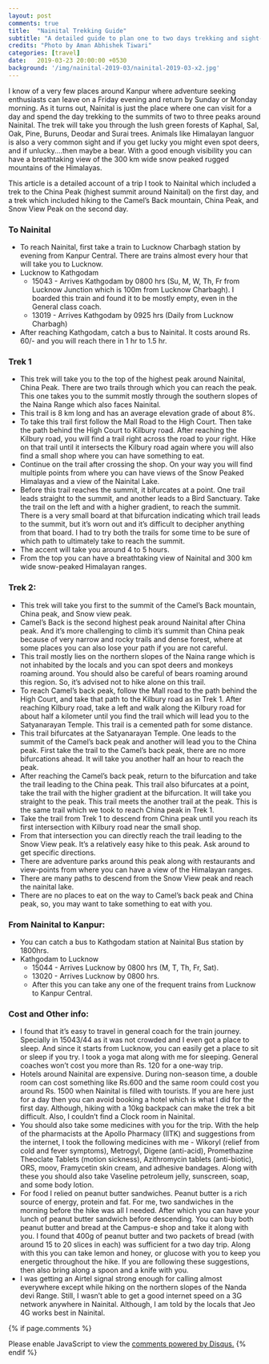 ```yaml
---
layout: post
comments: true
title:  "Nainital Trekking Guide"
subtitle: "A detailed guide to plan one to two days trekking and sight-seeing in Nainital, U.K., India"
credits: "Photo by Aman Abhishek Tiwari"
categories: [travel]
date:   2019-03-23 20:00:00 +0530
background: '/img/nainital-2019-03/nainital-2019-03-x2.jpg'
---
```


I know of a very few places around Kanpur where adventure seeking enthusiasts can leave on a Friday evening and return by Sunday or Monday morning. As it turns out, Nainital is just the place where one can visit for a day and spend the day trekking to the summits of two to three peaks around Nainital. The trek will take you through the lush green forests of Kaphal, Sal, Oak, Pine, Buruns, Deodar and Surai trees. Animals like Himalayan languor is also a very common sight and if you get lucky you might even spot deers, and if unlucky….then maybe a bear. With a good enough visibility you can have a breathtaking view of the 300 km wide snow peaked rugged mountains of the Himalayas.


This article is a detailed account of a trip I took to Nainital which included a trek to the China Peak (highest summit around Nainital) on the first day, and a trek which included hiking to the Camel’s Back mountain, China Peak, and Snow View Peak on the second day.


### To Nainital
* To reach Nainital, first take a train to Lucknow Charbagh station by evening from Kanpur Central. There are trains almost every hour that will take you to Lucknow.
* Lucknow to Kathgodam
   * 15043 - Arrives Kathgodam by 0800 hrs (Su, M, W, Th, Fr from Lucknow Junction which is 100m from Lucknow Charbagh). I boarded this train and found it to be mostly empty, even in the General class coach.
   * 13019 - Arrives Kathgodam by 0925 hrs (Daily from Lucknow Charbagh)
* After reaching Kathgodam, catch a bus to Nainital. It costs around Rs. 60/- and you will reach there in 1 hr to 1.5 hr.


### Trek 1
* This trek will take you to the top of the highest peak around Nainital, China Peak. There are two trails through which you can reach the peak. This one takes you to the summit mostly through the southern slopes of the Naina Range which also faces Nainital.
* This trail is 8 km long and has an average elevation grade of about 8%.
* To take this trail first follow the Mall Road to the High Court. Then take the path behind the High Court to Kilbury road. After reaching the Kilbury road, you will find a trail right across the road to your right. Hike on that trail until it intersects the Kilbury road again where you will also find a small shop where you can have something to eat.
* Continue on the trail after crossing the shop. On your way you will find multiple points from where you can have views of the Snow Peaked Himalayas and a view of the Nainital Lake.
* Before this trail reaches the summit, it bifurcates at a point. One trail leads straight to the summit, and another leads to a Bird Sanctuary. Take the trail on the left and with a higher gradient, to reach the summit. There is a very small board at that bifurcation indicating which trail leads to the summit, but it’s worn out and it’s difficult to decipher anything from that board. I had to try both the trails for some time to be sure of which path to ultimately take to reach the summit.
* The accent will take you around 4 to 5 hours.
* From the top you can have a breathtaking view of Nainital and 300 km wide snow-peaked Himalayan ranges.


### Trek 2:
* This trek will take you first to the summit of the Camel’s Back mountain, China peak, and Snow view peak.
* Camel’s Back is the second highest peak around Nainital after China peak. And it’s more challenging to climb it’s summit than China peak because of very narrow and rocky trails and dense forest, where at some places you can also lose your path if you are not careful.
* This trail mostly lies on the northern slopes of the Naina range which is not inhabited by the locals and you can spot deers and monkeys roaming around. You should also be careful of bears roaming around this region. So, it’s advised not to hike alone on this trail.
* To reach Camel’s back peak, follow the Mall road to the path behind the High Court, and take that path to the Kilbury road as in Trek 1. After reaching Kilbury road, take a left and walk along the Kilbury road for about half a kilometer until you find the trail which will lead you to the Satyanarayan Temple. This trail is a cemented path for some distance.
* This trail bifurcates at the Satyanarayan Temple. One leads to the summit of the Camel’s back peak and another will lead you to the China peak. First take the trail to the Camel’s back peak, there are no more bifurcations ahead. It will take you another half an hour to reach the peak.
* After reaching the Camel’s back peak, return to the bifurcation and take the trail leading to the China peak. This trail also bifurcates at a point, take the trail with the higher gradient at the bifurcation. It will take you straight to the peak. This trail meets the another trail at the peak. This is the same trail which we took to reach China peak in Trek 1.
* Take the trail from Trek 1 to descend from China peak until you reach its first intersection with Kilbury road near the small shop.
* From that intersection you can directly reach the trail leading to the Snow View peak. It’s a relatively easy hike to this peak. Ask around to get specific directions.
* There are adventure parks around this peak along with restaurants and view-points from where you can have a view of the Himalayan ranges.
* There are many paths to descend from the Snow View peak and reach the nainital lake.
* There are no places to eat on the way to Camel’s back peak and China peak, so, you may want to take something to eat with you.


### From Nainital to Kanpur:
* You can catch a bus to Kathgodam station at Nainital Bus station by 1800hrs.
* Kathgodam to Lucknow
   * 15044 - Arrives Lucknow by 0800 hrs (M, T, Th, Fr, Sat).
   * 13020 - Arrives Lucknow by 0800 hrs.
   * After this you can take any one of the frequent trains from Lucknow to Kanpur Central.


### Cost and Other info:
* I found that it’s easy to travel in general coach for the train journey. Specially in 15043/44 as it was not crowded and I even got a place to sleep. And since it starts from Lucknow, you can easily get a place to sit or sleep if you try. I took a yoga mat along with me for sleeping. General coaches won’t cost you more than Rs. 120 for a one-way trip.
* Hotels around Nainital are expensive. During non-season time, a double room can cost something like Rs.600 and the same room could cost you around Rs. 1500 when Nainital is filled with tourists. If you are here just for a day then you can avoid booking a hotel which is what I did for the first day. Although, hiking with a 10kg backpack can make the trek a bit difficult. Also, I couldn’t find a Clock room in Nainital.
* You should also take some medicines with you for the trip. With the help of the pharmacists at the Apollo Pharmacy (IITK) and suggestions from the internet, I took the following medicines with me - Wikoryl (relief from cold and fever symptoms), Metrogyl, Digene (anti-acid), Promethazine Theoclate Tablets (motion sickness), Azithromycin tablets (anti-biotic), ORS, moov, Framycetin skin cream, and adhesive bandages. Along with these you should also take Vaseline petroleum jelly, sunscreen, soap, and some body lotion.
* For food I relied on peanut butter sandwiches. Peanut butter is a rich source of energy, protein and fat. For me, two sandwiches in the morning before the hike was all I needed. After which you can have your lunch of peanut butter sandwich before descending. You can buy both peanut butter and bread at the Campus-e shop and take it along with you. I found that 400g of peanut butter and two packets of bread (with around 15 to 20 slices in each) was sufficient for a two day trip. Along with this you can take lemon and honey, or glucose with you to keep you energetic throughout the hike. If you are following these suggestions, then also bring along a spoon and a knife with you.
* I was getting an Airtel signal strong enough for calling almost everywhere except while hiking on the northern slopes of the Nanda devi Range. Still, I wasn’t able to get a good internet speed on a 3G network anywhere in Nainital. Although, I am told by the locals that Jeo 4G works best in Nainital.

{% if page.comments %}
<div id="disqus_thread"></div>
<script>
    /**
     *  RECOMMENDED CONFIGURATION VARIABLES: EDIT AND UNCOMMENT THE SECTION BELOW TO INSERT DYNAMIC VALUES FROM YOUR PLATFORM OR CMS.
     *  LEARN WHY DEFINING THESE VARIABLES IS IMPORTANT: https://disqus.com/admin/universalcode/#configuration-variables
     */
    /*
    var disqus_config = function () {
        this.page.url = PAGE_URL;  // Replace PAGE_URL with your page's canonical URL variable
        this.page.identifier = PAGE_IDENTIFIER; // Replace PAGE_IDENTIFIER with your page's unique identifier variable
    };
    */
    (function() {  // REQUIRED CONFIGURATION VARIABLE: EDIT THE SHORTNAME BELOW
        var d = document, s = d.createElement('script');

        s.src = 'https://amanabt.disqus.com/embed.js';  // IMPORTANT: Replace EXAMPLE with your forum shortname!

        s.setAttribute('data-timestamp', +new Date());
        (d.head || d.body).appendChild(s);
    })();
</script>
<noscript>Please enable JavaScript to view the <a href="https://disqus.com/?ref_noscript" rel="nofollow">comments powered by Disqus.</a></noscript>
{% endif %}
